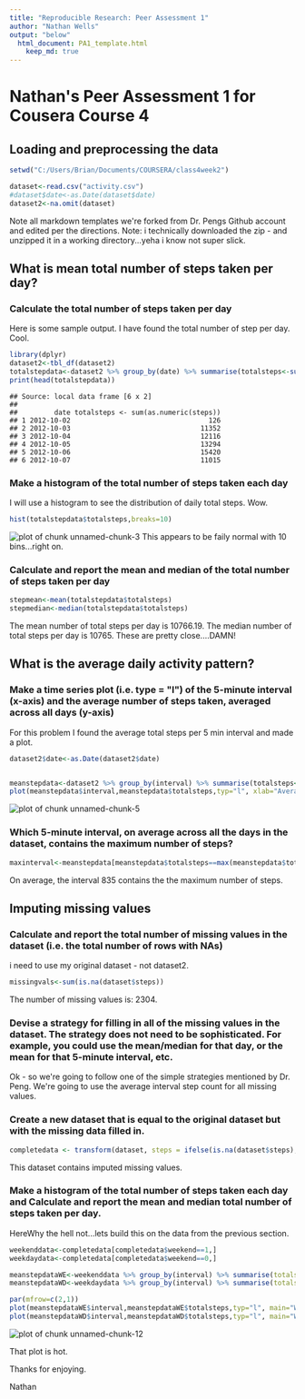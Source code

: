 ```yaml
---
title: "Reproducible Research: Peer Assessment 1"
author: "Nathan Wells"
output: "below"
  html_document: PA1_template.html
    keep_md: true
---
```

# Nathan's Peer Assessment 1 for Cousera Course 4



## Loading and preprocessing the data

```r
setwd("C:/Users/Brian/Documents/COURSERA/class4week2")

dataset<-read.csv("activity.csv")
#dataset$date<-as.Date(dataset$date)
dataset2<-na.omit(dataset)
```

Note all markdown templates we're forked from Dr. Pengs Github account and edited per the directions.
Note: i technically downloaded the zip - and unzipped it in a working directory...yeha i know not super slick.

## What is mean total number of steps taken per day?
### Calculate the total number of steps taken per day

Here is some sample output. I have found the total number of step per day. Cool.


```r
library(dplyr)
dataset2<-tbl_df(dataset2)
totalstepdata<-dataset2 %>% group_by(date) %>% summarise(totalsteps<-sum(as.numeric(steps)))
print(head(totalstepdata))
```

```
## Source: local data frame [6 x 2]
## 
##         date totalsteps <- sum(as.numeric(steps))
## 1 2012-10-02                                  126
## 2 2012-10-03                                11352
## 3 2012-10-04                                12116
## 4 2012-10-05                                13294
## 5 2012-10-06                                15420
## 6 2012-10-07                                11015
```

### Make a histogram of the total number of steps taken each day
I will use a histogram to see the distribution of daily total steps. Wow.


```r
hist(totalstepdata$totalsteps,breaks=10)
```

![plot of chunk unnamed-chunk-3](figure/unnamed-chunk-3-1.png) 
This appears to be faily normal with 10 bins...right on.

### Calculate and report the mean and median of the total number of steps taken per day

```r
stepmean<-mean(totalstepdata$totalsteps)
stepmedian<-median(totalstepdata$totalsteps)
```

The mean number of total steps per day is 10766.19.
The median number of total steps per day is 10765.
These are pretty close....DAMN!

## What is the average daily activity pattern?

### Make a time series plot (i.e. type = "l") of the 5-minute interval (x-axis) and the average number of steps taken, averaged across all days (y-axis)
For this problem I found the average total steps per 5 min interval and made a plot.


```r
dataset2$date<-as.Date(dataset2$date)


meanstepdata<-dataset2 %>% group_by(interval) %>% summarise(totalsteps<-mean(steps))
plot(meanstepdata$interval,meanstepdata$totalsteps,typ="l", xlab="Average steps per 5 min Interval",ylab="Average Total Steps")
```

![plot of chunk unnamed-chunk-5](figure/unnamed-chunk-5-1.png) 

### Which 5-minute interval, on average across all the days in the dataset, contains the maximum number of steps?

```r
maxinterval<-meanstepdata[meanstepdata$totalsteps==max(meanstepdata$totalsteps),"interval"]
```
On average, the interval 835 contains the the maximum number of steps.



## Imputing missing values
### Calculate and report the total number of missing values in the dataset (i.e. the total number of rows with NAs)
i need to use my original dataset - not dataset2.

```r
missingvals<-sum(is.na(dataset$steps))
```

The number of missing values is: 2304.





### Devise a strategy for filling in all of the missing values in the dataset. The strategy does not need to be sophisticated. For example, you could use the mean/median for that day, or the mean for that 5-minute interval, etc.

Ok - so we're going to follow one of the simple strategies mentioned by Dr. Peng.
We're going to use the average interval step count for all missing values.


### Create a new dataset that is equal to the original dataset but with the missing data filled in.

```r
completedata <- transform(dataset, steps = ifelse(is.na(dataset$steps), meanstepdata$totalsteps[match(dataset$interval, meanstepdata$interval)], dataset$steps))
```
This dataset contains imputed missing values.


### Make a histogram of the total number of steps taken each day and Calculate and report the mean and median total number of steps taken per day. 


HereWhy the hell not...lets build this on the data from the previous section.



```r
weekenddata<-completedata[completedata$weekend==1,]
weekdaydata<-completedata[completedata$weekend==0,]

meanstepdataWE<-weekenddata %>% group_by(interval) %>% summarise(totalstepsWE=mean(steps))
meanstepdataWD<-weekdaydata %>% group_by(interval) %>% summarise(totalstepsWD=mean(steps))

par(mfrow=c(2,1))
plot(meanstepdataWE$interval,meanstepdataWE$totalsteps,typ="l", main="Weekend Interval Data", xlab="Average steps per 5 min Interval",ylab="Average Total Steps")
plot(meanstepdataWD$interval,meanstepdataWD$totalsteps,typ="l", main="Weekday Interval Data", xlab="Average steps per 5 min Interval",ylab="Average Total Steps")
```

![plot of chunk unnamed-chunk-12](figure/unnamed-chunk-12-1.png) 

That plot is hot.

Thanks for enjoying.

Nathan







